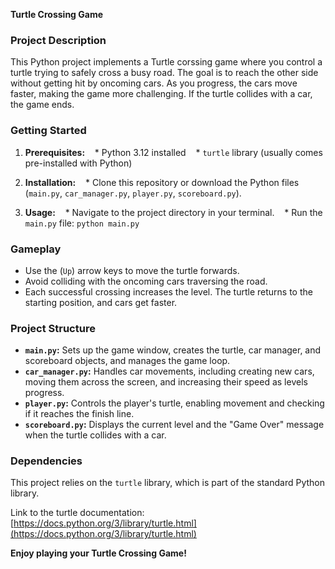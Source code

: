 **Turtle Crossing Game**

### **Project Description**

This Python project implements a Turtle corssing game where you control a turtle trying to safely cross a busy road. The goal is to reach the other side without getting hit by oncoming cars. As you progress, the cars move faster, making the game more challenging. If the turtle collides with a car, the game ends.

### **Getting Started**

1. **Prerequisites:**
   * Python 3.12 installed
   * `turtle` library (usually comes pre-installed with Python)

2. **Installation:**
   * Clone this repository or download the Python files (`main.py`, `car_manager.py`, `player.py`, `scoreboard.py`).

3. **Usage:**
   * Navigate to the project directory in your terminal.
   * Run the `main.py` file: `python main.py`

### **Gameplay**

* Use the (`Up`) arrow keys to move the turtle forwards.
* Avoid colliding with the oncoming cars traversing the road.
* Each successful crossing increases the level. The turtle returns to the starting position, and cars get faster.

### **Project Structure**

* **`main.py`:** Sets up the game window, creates the turtle, car manager, and scoreboard objects, and manages the game loop.
* **`car_manager.py`:** Handles car movements, including creating new cars, moving them across the screen, and increasing their speed as levels progress.
* **`player.py`:** Controls the player's turtle, enabling movement and checking if it reaches the finish line.
* **`scoreboard.py`:** Displays the current level and the "Game Over" message when the turtle collides with a car.

### **Dependencies**

This project relies on the `turtle` library, which is part of the standard Python library.

Link to the turtle documentation: [https://docs.python.org/3/library/turtle.html](https://docs.python.org/3/library/turtle.html)

**Enjoy playing your Turtle Crossing Game!**
